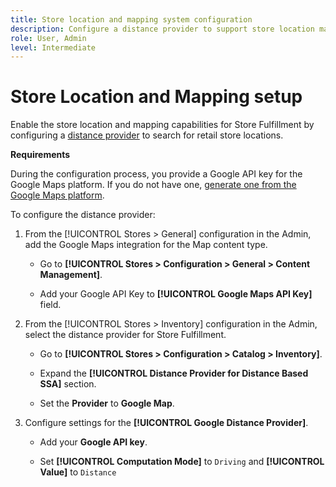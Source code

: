 ```yaml
---
title: Store location and mapping system configuration
description: Configure a distance provider to support store location mapping in the storefront UI. The Store Fulfillment solutions requires a distance provider to enable retail store search and other mapping and scheduling capabilities for the end-to-end fulfillment workflow.
role: User, Admin
level: Intermediate
---
```


# Store Location and Mapping setup

Enable the store location and mapping capabilities for Store Fulfillment by configuring a [distance provider](https://docs.magento.com/user-guide/catalog/inventory-configure-distance-priority.html) to search for retail store locations.

**Requirements**

During the configuration process, you provide a Google API key for the Google Maps platform. If you do not have one, [generate one from the Google Maps platform](https://docs.magento.com/user-guide/catalog/inventory-configure-distance-priority.html#configure-google-maps).

To configure the distance provider:

1. From the [!UICONTROL Stores > General] configuration in the Admin, add the Google Maps integration for the Map content type.

   - Go to **[!UICONTROL Stores > Configuration  > General > Content Management]**.
   
   - Add your Google API Key to **[!UICONTROL Google Maps API Key]** field.

1. From the [!UICONTROL Stores > Inventory] configuration in the Admin, select the distance provider for Store Fulfillment.

   - Go to **[!UICONTROL Stores > Configuration > Catalog > Inventory]**.
   
   - Expand the **[!UICONTROL Distance Provider for Distance Based SSA]** section.

   - Set the **Provider** to **Google Map**.

1. Configure settings for the **[!UICONTROL Google Distance Provider]**.

   - Add your **Google API key**.
   
   - Set **[!UICONTROL Computation Mode]** to `Driving` and **[!UICONTROL Value]** to `Distance`

